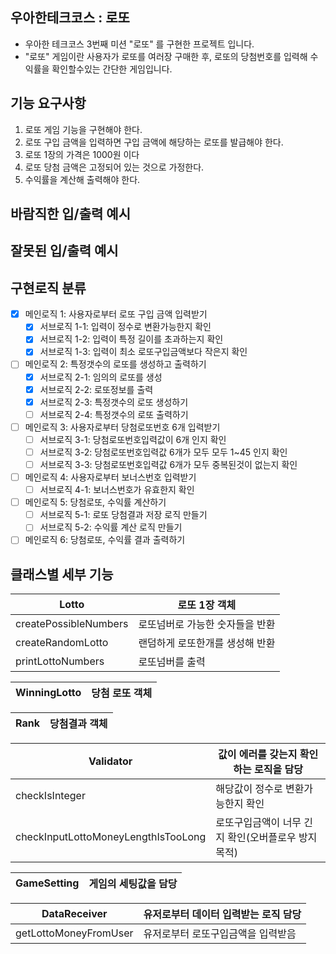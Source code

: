 ## 우아한테크코스 : 로또
- 우아한 테크코스 3번째 미션 "로또" 를 구현한 프로젝트 입니다.
- "로또" 게임이란 사용자가 로또를 여러장 구매한 후, 로또의 당첨번호를 입력해 수익률을 확인할수있는 간단한 게임입니다.

## 기능 요구사항
1. 로또 게임 기능을 구현해야 한다.
2. 로또 구입 금액을 입력하면 구입 금액에 해당하는 로또를 발급해야 한다.
3. 로또 1장의 가격은 1000원 이다
4. 로또 당첨 금액은 고정되어 있는 것으로 가정한다.
5. 수익률을 계산해 출력해야 한다.

## 바람직한 입/출력 예시

## 잘못된 입/출력 예시

## 구현로직 분류
- [x] 메인로직 1: 사용자로부터 로또 구입 금액 입력받기
    - [x] 서브로직 1-1: 입력이 정수로 변환가능한지 확인
    - [x] 서브로직 1-2: 입력이 특정 길이를 초과하는지 확인
    - [x] 서브로직 1-3: 입력이 최소 로또구입금액보다 작은지 확인
- [ ] 메인로직 2: 특정갯수의 로또를 생성하고 출력하기
    - [x] 서브로직 2-1: 임의의 로또를 생성
    - [x] 서브로직 2-2: 로또정보를 출력
    - [x] 서브로직 2-3: 특정갯수의 로또 생성하기
    - [ ] 서브로직 2-4: 특정갯수의 로또 출력하기
- [ ] 메인로직 3: 사용자로부터 당첨로또번호 6개 입력받기
    - [ ] 서브로직 3-1: 당첨로또번호입력값이 6개 인지 확인
    - [ ] 서브로직 3-2: 당첨로또번호입력값 6개가 모두 모두 1~45 인지 확인
    - [ ] 서브로직 3-3: 당첨로또번호입력값 6개가 모두 중복된것이 없는지 확인
- [ ] 메인로직 4: 사용자로부터 보너스번호 입력받기
    - [ ] 서브로직 4-1: 보너스번호가 유효한지 확인
- [ ] 메인로직 5: 당첨로또, 수익률 계산하기
    - [ ] 서브로직 5-1: 로또 당첨결과 저장 로직 만들기
    - [ ] 서브로직 5-2: 수익률 계산 로직 만들기
- [ ] 메인로직 6: 당첨로또, 수익률 결과 출력하기

## 클래스별 세부 기능

|Lotto|로또 1장 객체|
|---|---|
|createPossibleNumbers|로또넘버로 가능한 숫자들을 반환|
|createRandomLotto|랜덤하게 로또한개를 생성해 반환|
|printLottoNumbers|로또넘버를 출력|

|WinningLotto|당첨 로또 객체|
|---|---|

|Rank|당첨결과 객체|
|---|---|

|Validator|값이 에러를 갖는지 확인하는 로직을 담당|
|---|---|
|checkIsInteger|해당값이 정수로 변환가능한지 확인|
|checkInputLottoMoneyLengthIsTooLong|로또구입금액이 너무 긴지 확인(오버플로우 방지 목적)|

|GameSetting|게임의 세팅값을 담당|
|---|---|

|DataReceiver|유저로부터 데이터 입력받는 로직 담당|
|---|---|
|getLottoMoneyFromUser|유저로부터 로또구입금액을 입력받음|